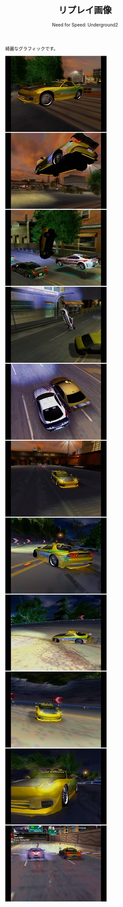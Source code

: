 ﻿---
layout: game
title: "リプレイ画像"
subtitle: "Need for Speed: Underground2"
category: game
subcategory: nfsug2
---

綺麗なグラフィックです。

![リプレイ1](/assets/game/nfsug2/replay/01.jpg)
![リプレイ2](/assets/game/nfsug2/replay/02.jpg)
![リプレイ3](/assets/game/nfsug2/replay/03.jpg)
![リプレイ4](/assets/game/nfsug2/replay/04.jpg)
![リプレイ5](/assets/game/nfsug2/replay/05.jpg)
![リプレイ6](/assets/game/nfsug2/replay/06.jpg)
![リプレイ7](/assets/game/nfsug2/replay/07.jpg)
![リプレイ8](/assets/game/nfsug2/replay/08.jpg)
![リプレイ9](/assets/game/nfsug2/replay/09.jpg)
![リプレイ10](/assets/game/nfsug2/replay/10.jpg)
![リプレイ11](/assets/game/nfsug2/replay/11.jpg)